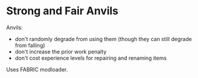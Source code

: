 # Strong and Fair Anvils
Anvils: 
- don't randomly degrade from using them (though they can still degrade from falling)
- don't increase the prior work penalty
- don't cost experience levels for repairing and renaming items

Uses FABRIC modloader.

